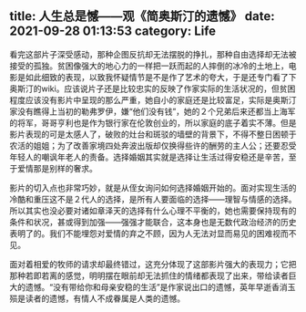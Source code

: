title: 人生总是憾——观《简奥斯汀的遗憾》
date: 2021-09-28 01:13:53
category: Life
---

看完这部片子深受感动，那种企图反抗却无法摆脱的挣扎，那种自由选择却无法被接受的孤独。贫困像强大的地心力的一样把一跃而起的人摔倒的冰冷的土地上，电影是如此细致的表现，以致我怀疑情节是不是作了艺术的夸大，于是还专门看了下奥斯汀的wiki。应该说片子还是比较忠实的反映了作家实际的生活状况的，但贫困程度应该没有影片中呈现的那么严重，她自小的家庭还是比较富足，实际是奥斯汀家没有瞧得上当初的勒弗罗伊，嫌“他们没有钱”，她的２个兄弟后来还都当上海军的将军，哥哥亨利也是作为银行家在伦敦创业的，所以家庭的底子着实不薄。但是影片表现的可是太感人了，破败的灶台和斑驳的墙壁的背景下，不得不整日困顿于农活的姐姐；为了改善家境四处奔波出版却仅换得些许的酬劳的主人公；还要忍受年轻人的嘲讽年老人的责备。选择婚姻其实就是选择让生活过得安稳还是辛苦，至于爱情那是别样的奢求。

影片的切入点也非常巧妙，就是从侄女询问如何选择婚姻开始的。面对实现生活的冷酷和重压这不是２代人的选择，是所有人要面临的选择——理智与情感的选择。所以其实也没必要对诸如章泽天的选择有什么心理不平衡的，她也需要保持现有的条件和状况，甚或得到加强——强强才能联合，这本身也是无数代政治经济的历史表明了的。我们不能埋怨对爱情的弃之不顾，因为人无法对显而易见的困难视而不见。

面对着相爱的牧师的请求却最终错过，这充分体现了这部影片强大的表现力；它把那种若即若离的感觉，明明摆在眼前却无法抓住的情绪都表现了出来，带给读者巨大的遗憾。“没有带给你和母亲安稳的生活”是作家说出口的遗憾，英年早逝香消玉殒是读者的遗憾，有情人不成眷属是人类的遗憾。
